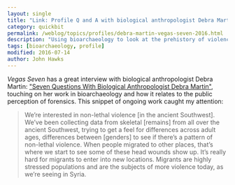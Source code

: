```yaml
---
layout: single
title: "Link: Profile Q and A with biological anthropologist Debra Martin"
category: quickbit
permalink: /weblog/topics/profiles/debra-martin-vegas-seven-2016.html
description: "Using bioarchaeology to look at the prehistory of violence."
tags: [bioarchaeology, profile]
modified: 2016-07-14
author: John Hawks
---
```



<em>Vegas Seven</em> has a great interview with biological anthropologist Debra Martin: <a href="http://vegasseven.com/2016/07/13/seven-questions-biological-anthropologist-debra-martin/">"Seven Questions With Biological Anthropologist Debra Martin"</a>, touching on her work in bioarchaeology and how it relates to the public perception of forensics. This snippet of ongoing work caught my attention: 

<blockquote>We’re interested in non-lethal violence [in the ancient Southwest]. We’ve been collecting data from skeletal [remains] from all over the ancient Southwest, trying to get a feel for differences across adult ages, differences between [genders] to see if there’s a pattern of non-lethal violence. When people migrated to other places, that’s where we start to see some of these head wounds show up. It’s really hard for migrants to enter into new locations. Migrants are highly stressed populations and are the subjects of more violence today, as we’re seeing in Syria.</blockquote>
